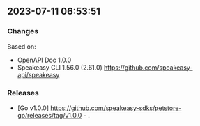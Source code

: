 

## 2023-07-11 06:53:51
### Changes
Based on:
- OpenAPI Doc 1.0.0 
- Speakeasy CLI 1.56.0 (2.61.0) https://github.com/speakeasy-api/speakeasy
### Releases
- [Go v1.0.0] https://github.com/speakeasy-sdks/petstore-go/releases/tag/v1.0.0 - .